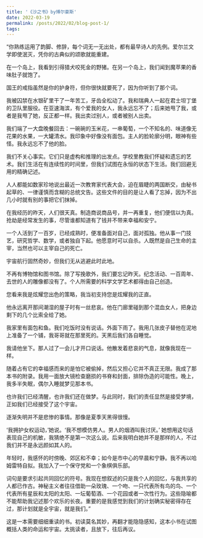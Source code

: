 ```yaml
---
title: '《沙之书》by博尔豪斯'
date: 2022-03-19
permalink: /posts/2022/02/blog-post-1/
tags:
---
```

“你熟练运用了韵脚、修辞，每个词无一无出处，都有最早诗人的先例。爱尔兰文学即使泯灭，凭你的古典似的颂歌就能重建。

在一个岛上，我看到引得猎犬咬死金的野猪。在另一个岛上，我们闻到魔苹果的香味肚子就饱了。

国王的戒指虽然是你的护身符，但你很快就要死了，因为你听到了那个词。

我被囚禁在水银矿里干了一年苦工，牙齿全松动了。我和瑞典人一起在君士坦丁堡的卫队里服役。在亚速海滨，有个爱我的女人，我永远忘不了；后来她甩了我，或者是我甩了她，反正都一样。我出卖过别人，或者被别人出卖。 

我们端了一大盘晚餐回去：一碗碗的玉米花，一串葡萄，一个不知名的、味道像无花果的水果，一大罐清水。我印象中好像没有面包。主人的脸轮廓分明，眼神有些怪。我永远忘不了他的脸。

我们不关心事实。它们只是虚构和推理的出发点。学校里教我们怀疑和遗忘的艺术。我们生活在有连续性的时间里，但我们试图在永恒的状态下生活。我们回避无用的精确记述。

人人都能如数家珍地说出最近一次教育家代表大会，迫在眉睫的两国断交，由秘书起草的、一律谨慎而含糊的总统文告。这些文件的目的是让人看了忘掉，因为不出几小时就有别的事把它们抹掉。

在我经历的昨天，人们很天真。制造商说商品号，并一再重复，他们便信以为真。抢劫是经常发生的事，尽管谁都知道有了钱并不带来幸福和安宁。

一个人活到了一百岁，已经成熟时，便准备面对自己，面对孤独。他从事一门技艺，研究哲学、数学，或者独自下起。他愿意时可以自杀。人既然是自己生命的主宰，当然也可以主宰自己的死亡。

宇宙航行固然奇妙，但我们无从逃避此时此地。

不再有博物馆和图书馆。除了写挽歌外，我们要忘记昨天。纪念活动、一百周年、去世的人的雕像都没有了。个人所需要的科学文学艺术都得由自己创造。

您看来我是炫耀您出色的策略，我当初支持您是炫耀我的正直。

他永远离开那间潮湿的屋子时有一丝悲哀。他在门廊里碰到那个混血女人，把身边剩下的几个比索全给了她。

我家里有面包和鱼。我们吃饭时没有说话。外面下雨了。我用几张皮子替他在泥地上准备了一个铺，我哥哥就在那里死的。天黑后我们各自睡觉。

我请他坐下。那人过了一会儿才开口说话。他散发着悲哀的气息，就像我现在一样。

随着占有它的幸福感而来的是怕它被偷掉，然后又担心它并不真正无限。我成了那本书的附录。我用一面放大镜检查磨损的书脊和封面，排除伪造的可能性。晚上，我多半失眠，偶尔入睡就梦见那本书。

也许我们已经清醒，也许我们还在做梦。与此同时，我们的责任显然是接受梦境，正如我们已经接受了这个宇宙。

逐渐失明并不是悲惨的事情。那像是夏季天黑得很慢。

‘我拥护女权运动，’她说。‘我不想模仿男人。男人的烟酒叫我讨厌。’
她想用这句话表现自己的机敏，我猜绝不是第一次这么说。后来我明白她并不是那样的人，不过我们并不是永远颜如其人的。

年轻时，我感怀的时傍晚、郊区和不幸；如今是市中心的早晨和宁静。我不再以哈姆雷特自拟。我加入了一个保守党和一个象棋俱乐部。

词句是要求引起共同回忆的符号。我现在想叙述的只是我个人的回忆，与我共享的人都已作古。神秘主义者往往借助一朵玫瑰、一个吻、一只代表所有鸟的鸟、一个代表所有星辰和太阳的太阳、一坛葡萄酒、一个花园或者一次性行为。这些隐喻都不能帮助我记述那个欢乐的长夜。重要的是我感觉到我们的计划确实秘密得存在过，那计划就是全宇宙，就是我们。”

这是一本需要细细重读的书。初读莫名其妙，再翻才能隐隐感知，这本小书在试图概括人类的命运和宇宙。太挑读者，且放下，往后再议。

















